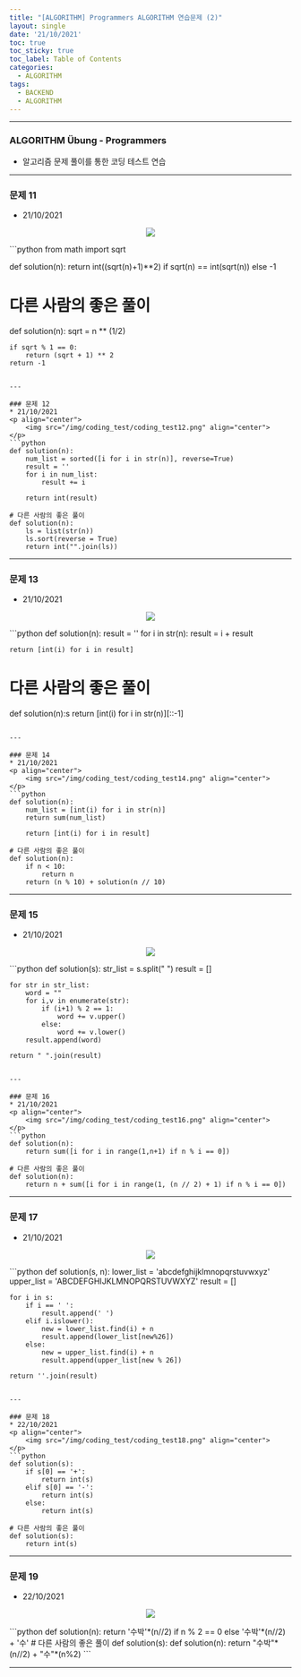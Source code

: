 ```yaml
---
title: "[ALGORITHM] Programmers ALGORITHM 연습문제 (2)"
layout: single
date: '21/10/2021'
toc: true
toc_sticky: true
toc_label: Table of Contents
categories:
  - ALGORITHM
tags:
  - BACKEND
  - ALGORITHM
---
```


---
### ALGORITHM Übung - Programmers
* 알고리즘 문제 풀이를 통한 코딩 테스트 연습

---

### 문제 11
* 21/10/2021
<p align="center">
    <img src="/img/coding_test/coding_test11.png" align="center">
</p>
```python
from math import sqrt

def solution(n):
    return int((sqrt(n)+1)**2) if sqrt(n) == int(sqrt(n)) else -1

# 다른 사람의 좋은 풀이
def solution(n):
    sqrt = n ** (1/2)

    if sqrt % 1 == 0:
        return (sqrt + 1) ** 2
    return -1
```

---

### 문제 12
* 21/10/2021
<p align="center">
    <img src="/img/coding_test/coding_test12.png" align="center">
</p>
```python
def solution(n):
    num_list = sorted([i for i in str(n)], reverse=True)
    result = ''
    for i in num_list:
        result += i

    return int(result)

# 다른 사람의 좋은 풀이
def solution(n):
    ls = list(str(n))
    ls.sort(reverse = True)
    return int("".join(ls))
```

---

### 문제 13
* 21/10/2021
<p align="center">
    <img src="/img/coding_test/coding_test13.png" align="center">
</p>
```python
def solution(n):
    result = ''
    for i in str(n):
        result = i + result

    return [int(i) for i in result]

# 다른 사람의 좋은 풀이
def solution(n):s
    return [int(i) for i in str(n)][::-1]
```

---

### 문제 14
* 21/10/2021
<p align="center">
    <img src="/img/coding_test/coding_test14.png" align="center">
</p>
```python
def solution(n):
    num_list = [int(i) for i in str(n)]
    return sum(num_list)

    return [int(i) for i in result]

# 다른 사람의 좋은 풀이
def solution(n):
    if n < 10:
        return n
    return (n % 10) + solution(n // 10)
```

---

### 문제 15
* 21/10/2021
<p align="center">
    <img src="/img/coding_test/coding_test15.png" align="center">
</p>
```python
def solution(s):
    str_list = s.split(" ")
    result = []

    for str in str_list:
        word = ""
        for i,v in enumerate(str):
            if (i+1) % 2 == 1:
                word += v.upper()
            else:
                word += v.lower()
        result.append(word)

    return " ".join(result)
```

---

### 문제 16
* 21/10/2021
<p align="center">
    <img src="/img/coding_test/coding_test16.png" align="center">
</p>
```python
def solution(n):
    return sum([i for i in range(1,n+1) if n % i == 0])

# 다른 사람의 좋은 풀이
def solution(n):
    return n + sum([i for i in range(1, (n // 2) + 1) if n % i == 0])
```

---

### 문제 17
* 21/10/2021
<p align="center">
    <img src="/img/coding_test/coding_test17.png" align="center">
</p>
```python
def solution(s, n):
    lower_list = 'abcdefghijklmnopqrstuvwxyz'
    upper_list = 'ABCDEFGHIJKLMNOPQRSTUVWXYZ'
    result = []

    for i in s:
        if i == ' ':
            result.append(' ')
        elif i.islower():
            new = lower_list.find(i) + n
            result.append(lower_list[new%26])
        else:
            new = upper_list.find(i) + n
            result.append(upper_list[new % 26])

    return ''.join(result)
```

---

### 문제 18
* 22/10/2021
<p align="center">
    <img src="/img/coding_test/coding_test18.png" align="center">
</p>
```python
def solution(s):
    if s[0] == '+':
        return int(s)
    elif s[0] == '-':
        return int(s)
    else:
        return int(s)

# 다른 사람의 좋은 풀이
def solution(s):
    return int(s)
```

---

### 문제 19
* 22/10/2021
<p align="center">
    <img src="/img/coding_test/coding_test19.png" align="center">
</p>
```python
def solution(n):
    return '수박'*(n//2) if n % 2 == 0 else '수박'*(n//2) + '수'
# 다른 사람의 좋은 풀이
def solution(s):
def solution(n):
    return "수박"*(n//2) + "수"*(n%2)
```

---